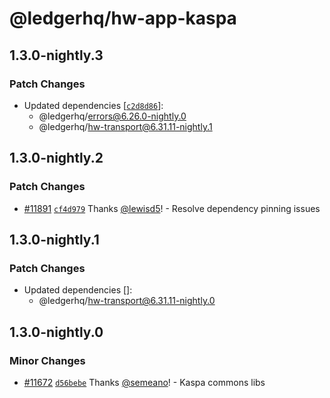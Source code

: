 # @ledgerhq/hw-app-kaspa

## 1.3.0-nightly.3

### Patch Changes

- Updated dependencies [[`c2d8d86`](https://github.com/LedgerHQ/ledger-live/commit/c2d8d8670f848989836c46ea08ae88c88086fdd6)]:
  - @ledgerhq/errors@6.26.0-nightly.0
  - @ledgerhq/hw-transport@6.31.11-nightly.1

## 1.3.0-nightly.2

### Patch Changes

- [#11891](https://github.com/LedgerHQ/ledger-live/pull/11891) [`cf4d979`](https://github.com/LedgerHQ/ledger-live/commit/cf4d979a0059a0fd4d05d54d8de30f6adb1fc986) Thanks [@lewisd5](https://github.com/lewisd5)! - Resolve dependency pinning issues

## 1.3.0-nightly.1

### Patch Changes

- Updated dependencies []:
  - @ledgerhq/hw-transport@6.31.11-nightly.0

## 1.3.0-nightly.0

### Minor Changes

- [#11672](https://github.com/LedgerHQ/ledger-live/pull/11672) [`d56bebe`](https://github.com/LedgerHQ/ledger-live/commit/d56bebe672a1ed825697b371662dbff19dcc63d8) Thanks [@semeano](https://github.com/semeano)! - Kaspa commons libs
